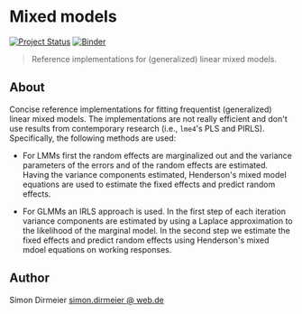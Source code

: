 # Mixed models

[![Project Status](http://www.repostatus.org/badges/latest/concept.svg)](http://www.repostatus.org/#concept)
[![Binder](https://mybinder.org/badge_logo.svg)](https://mybinder.org/v2/gh/dirmeier/mixed-models/master)

> Reference implementations for (generalized) linear mixed models.

## About

Concise reference implementations for fitting frequentist (generalized) linear mixed models. 
The implementations are not really efficient and don't use results from contemporary research (i.e., `lme4`'s PLS and PIRLS).
Specifically, the following methods are used:

- For LMMs first the random effects are marginalized out and the variance parameters of the errors and of the random effects are estimated.
Having the variance components estimated, Henderson's mixed model equations are used to estimate the fixed effects and predict random effects.  

- For GLMMs an IRLS approach is used. In the first step of each iteration variance components are estimated by using a Laplace approximation to the likelihood of the marginal model.
In the second step we estimate the fixed effects and predict random effects using Henderson's mixed mdoel equations on working responses.
 
## Author

Simon Dirmeier <a href="mailto:simon.dirmeier@web.de">simon.dirmeier @ web.de</a>
